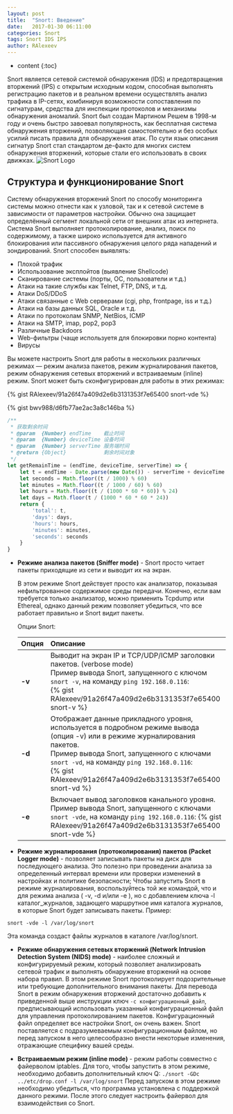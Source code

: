 ```yaml
---
layout: post
title:  "Snort: Введение"
date:   2017-01-30 06:11:00
categories: Snort
tags: Snort IDS IPS
author: RAlexeev
---
```


* content
{:toc}

Snort является сетевой системой обнаружения (IDS) и предотвращения вторжений (IPS) с открытым исходным кодом, способная выполнять регистрацию пакетов и в реальном времени осуществлять анализ трафика в IP-сетях, комбинируя возможности сопоставления по сигнатурам, средства для инспекции протоколов и механизмы обнаружения аномалий. Snort был создан Мартином Решем в 1998-м году и очень быстро завоевал популярность, как бесплатная система обнаружения вторжений, позволяющая самостоятельно и без особых усилий писать правила для обнаружения атак. По сути язык описания сигнатур Snort стал стандартом де-факто для многих систем обнаружения вторжений, которые стали его использовать в своих движках.
![Snort Logo](https://www.snort.org/assets/SnortTM.png)

<!--more-->

## Структура и функционирование Snort

Систему обнаружения вторжений Snort по способу мониторинга системы можно отнести как к узловой, так и к сетевой системе в зависимости от параметров настройки. Обычно она защищает определённый сегмент локальной сети от внешних атак из интернета. Система Snort выполняет протоколирование, анализ, поиск по содержимому, а также широко используется для активного блокирования или пассивного обнаружения целого ряда нападений и зондирований. Snort способен выявлять:

* Плохой трафик
* Использование эксплойтов (выявление Shellcode)
* Сканирование системы (порты, ОС, пользователи и т.д.)
* Атаки на такие службы как Telnet, FTP, DNS, и т.д.
* Атаки DoS/DDoS
* Атаки связанные с Web серверами (cgi, php, frontpage, iss и т.д.)
* Атаки на базы данных SQL, Oracle и т.д.
* Атаки по протоколам SNMP, NetBios, ICMP
* Атаки на SMTP, imap, pop2, pop3
* Различные Backdoors
* Web-фильтры (чаще используетя для блокировки порно контента)
* Вирусы

Вы можете настроить Snort для работы в нескольких различных режимах — режим анализа пакетов, режим журналирования пакетов, режим обнаружения сетевых вторжений и встраиваемым (inline) режим. Snort может быть сконфигурирован для работы в этих режимах:

{% gist RAlexeev/91a26f47a409d2e6b3131353f7e65400 snort-vde %}

{% gist bwv988/d6fb77ae2ac3a8c146ba %}

```js
/**
 * 获取剩余时间
 * @param  {Number} endTime    截止时间
 * @param  {Number} deviceTime 设备时间
 * @param  {Number} serverTime 服务端时间
 * @return {Object}            剩余时间对象
 */
let getRemainTime = (endTime, deviceTime, serverTime) => {
    let t = endTime - Date.parse(new Date()) - serverTime + deviceTime
    let seconds = Math.floor((t / 1000) % 60)
    let minutes = Math.floor((t / 1000 / 60) % 60)
    let hours = Math.floor((t / (1000 * 60 * 60)) % 24)
    let days = Math.floor(t / (1000 * 60 * 60 * 24))
    return {
        'total': t,
        'days': days,
        'hours': hours,
        'minutes': minutes,
        'seconds': seconds
    }
}
```

* **Режиме анализа пакетов (Sniffer mode)** - Snort просто читает пакеты приходящие из сети и выводит их на экран.

  В этом режиме Snort действует просто как анализатор, показывая нефильтрованное содержимое среды передачи. Конечно, если вам требуется только анализатор, можно применить Tcpdump или Ethereal, однако данный режим позволяет убедиться, что все работает правильно и Snort видит пакеты.

  Опции Snort:

  | Опция        | Описание          |
  |:-------------|:------------------|
  | **-v**       | Выводит на экран IP и TCP/UDP/ICMP заголовки пакетов. (verbose mode) <br> Пример вывода Snort, запущенного с ключом `snort -v`, на команду `ping 192.168.0.116`: <br> {% gist RAlexeev/91a26f47a409d2e6b3131353f7e65400 snort-v %} |
  | **-d**       | Отображает данные прикладного уровня, используется в подробном режиме вывода (опция -v) или в режиме журналирования пакетов. <br> Пример вывода Snort, запущенного с ключами `snort -vd`, на команду `ping 192.168.0.116`: <br> {% gist RAlexeev/91a26f47a409d2e6b3131353f7e65400 snort-vd %} |
  | **-e**       | Включает вывод заголовков канального уровня. <br> Пример вывода Snort, запущенного с ключами `snort -vde`, на команду `ping 192.168.0.116`: {% gist RAlexeev/91a26f47a409d2e6b3131353f7e65400 snort-vde %} |


* **Режиме журналирования (протоколирования) пакетов (Packet Logger mode)** - позволяет записывать пакеты на диск для последующего анализа. Это полезно при проведении анализа за определенный интервал времени или проверки изменений в настройках и политике безопасности;
Чтобы запустить Snort в режиме журналирования, воспользуйтесь той же командой, что и для режима анализа ( -v, -d и/или -e ), но с добавлением ключа -l каталог_журналов, задающего маршрутное имя каталога журналов, в которые Snort будет записывать пакеты. Пример:
```
snort -vde -l /var/log/snort
```
Эта команда создаст файлы журналов в каталоге /var/log/snort.

* **Режиме обнаружения сетевых вторжений (Network Intrusion Detection System (NIDS) mode)** - наиболее сложный и конфигурируемый режим, который позволяет анализировать сетевой трафик и выполнять обнаружение вторжений на основе набора правил.
В этом режиме Snort протоколирует подозрительные или требующие дополнительного внимания пакеты. Для перевода Snort в режим обнаружения вторжений достаточно добавить к приведенной выше инструкции ключ `-c конфигурационный_файл`, предписывающий использовать указанный конфигурационный файл для управления протоколированием пакетов. Конфигурационный файл определяет все настройки Snort, он очень важен. Snort поставляется с подразумеваемым конфигурационным файлом, но перед запуском в него целесообразно внести некоторые изменения, отражающие специфику вашей среды.


* **Встраиваемым режим (inline mode)** - режим работы совместно с файерволом iptables. Для того, чтобы запустить в этом режиме, необходимо добавить дополнительный ключ Q:
`./snort -GDc ../etc/drop.conf -l /var/log/snort`
Перед запуском в этом режиме необходимо убедиться, что программа установлена с поддержкой данного режими. После этого следует настроить файервол для взаимодействия со Snort.
